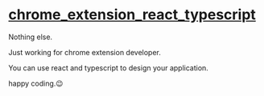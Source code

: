 ##

# **[chrome_extension_react_typescript](https://github.com/youyiqin/chrome_extension_react_typescript)**

Nothing else.

Just working for chrome extension developer.

You can use react and typescript to design your application.

happy coding.😉
